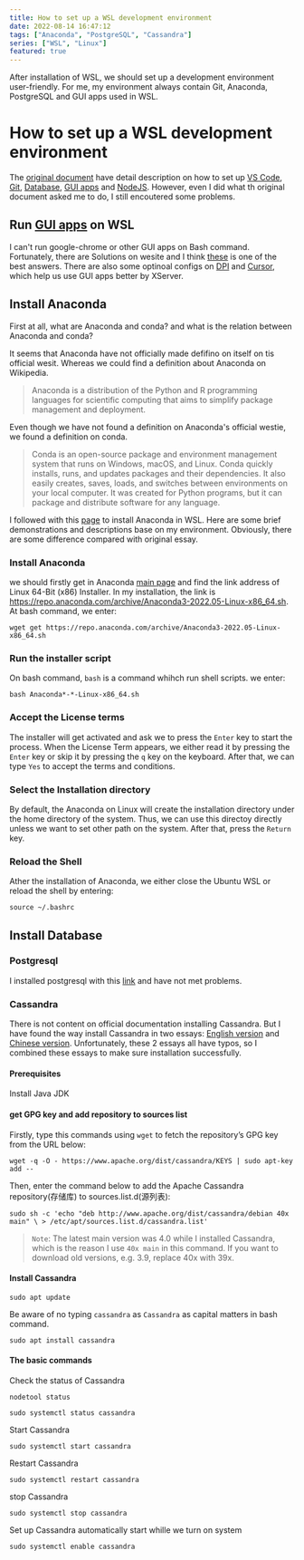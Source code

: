 ```yaml
---
title: How to set up a WSL development environment
date: 2022-08-14 16:47:12
tags: ["Anaconda", "PostgreSQL", "Cassandra"]
series: ["WSL", "Linux"]
featured: true
---
```


After installation of WSL, we should set up a development environment user-friendly. For me, my environment always contain Git, Anaconda, PostgreSQL and GUI apps used in WSL.

<!--more-->
# How to set up a WSL development environment

The [original document](https://learn.microsoft.com/en-us/windows/wsl/setup/environment) have detail description on how to set up [VS Code](https://learn.microsoft.com/en-us/windows/wsl/tutorials/wsl-vscode), [Git](https://learn.microsoft.com/en-us/windows/wsl/tutorials/wsl-git), [Database](https://learn.microsoft.com/en-us/windows/wsl/tutorials/wsl-database), [GUI apps](https://learn.microsoft.com/en-us/windows/wsl/tutorials/gui-apps) and [NodeJS](https://learn.microsoft.com/en-us/windows/dev-environment/javascript/nodejs-on-wsl). However, even I did what th original document asked me to do, I still encoutered some problems.

## Run [GUI apps](https://learn.microsoft.com/en-us/windows/wsl/tutorials/gui-apps) on WSL

I can't run google-chrome or other GUI apps on Bash command. Fortunately, there are Solutions on wesite and I think [these](ishttps://stackoverflow.com/a/66645230) is one of the best answers. There are also some optinoal configs on [DPI](https://super-unix.com/superuser/blurry-fonts-on-using-windows-default-scaling-with-wsl-gui-applications-hidpi/) and [Cursor](https://superuser.com/a/1372052), which help us use GUI apps better by XServer.

## Install Anaconda
First at all, what are Anaconda and conda? and what is the relation between Anaconda and conda?

It seems that Anaconda have not officially made defifino on itself on tis official wesit. Whereas we could find a definition about Anaconda on Wikipedia. 
> Anaconda is a distribution of the Python and R programming languages for scientific computing that aims to simplify package management and deployment.

Even though we have not found a definition on Anaconda's official westie, we found a definition on conda. 
> Conda is an open-source package and environment management system that runs on Windows, macOS, and Linux. Conda quickly installs, runs, and updates packages and their dependencies. It also easily creates, saves, loads, and switches between environments on your local computer. It was created for Python programs, but it can package and distribute software for any language.

I followed with this [page](https://www.how2shout.com/how-to/install-anaconda-wsl-windows-10-ubuntu-linux-app.html) to install Anaconda in WSL. Here are some brief demonstrations and descriptions base on my environment. Obviously, there are some difference compared with original essay.

### Install Anaconda
we should firstly get in Anaconda [main page](https://www.anaconda.com/products/distribution) and find the link address of Linux 64-Bit (x86) Installer. In my installation, the link is https://repo.anaconda.com/archive/Anaconda3-2022.05-Linux-x86_64.sh. At bash command, we enter:
```
wget get https://repo.anaconda.com/archive/Anaconda3-2022.05-Linux-x86_64.sh
```

### Run the installer script
On bash command, `bash` is a command whihch run shell scripts. we enter:
```
bash Anaconda*-*-Linux-x86_64.sh
```

### Accept the License terms
The installer will get activated and ask we to press the `Enter` key to start the process. When the License Term appears, we either read it by pressing the `Enter` key or skip it by pressing the `q` key on the keyboard. After that, we can type `Yes` to accept the terms and conditions.

### Select the Installation directory
By default, the Anaconda on Linux will create the installation directory under the home directory of the system. Thus, we can use this directoy directly unless we want to set other path on the system. After that, press the `Return` key.

### Reload the Shell
Ather the installation of Anaconda, we either close the Ubuntu WSL or reload the shell by entering:
```
source ~/.bashrc
```

## Install Database

### Postgresql
I installed postgresql with this [link](https://learn.microsoft.com/en-us/windows/wsl/tutorials/wsl-database#install-postgresql) and have not met problems.

### Cassandra
There is not content on official documentation installing Cassandra. But I have found the way install Cassandra in two essays: [English version](https://linuxhint.com/install_cassandra_on_ubuntu_20-04/) and [Chinese version](https://www.lsbin.com/9482.html). Unfortunately, these 2 essays all have typos, so I combined these essays to make sure installation successfully.

#### Prerequisites
Install Java JDK

#### get GPG key and add repository to sources list
Firstly, type this commands using `wget` to fetch the repository’s GPG key from the URL below:
```
wget -q -O - https://www.apache.org/dist/cassandra/KEYS | sudo apt-key add --
```

Then, enter the command below to add the Apache Cassandra repository(存储库) to sources.list.d(源列表):
```
sudo sh -c 'echo "deb http://www.apache.org/dist/cassandra/debian 40x main" \ > /etc/apt/sources.list.d/cassandra.list'
```
>`Note`: The latest main version was 4.0 while I installed Cassandra, which is the reason I use `40x main` in this command. If you want to download old versions, e.g. 3.9, replace 40x with 39x.

#### Install Cassandra
```
sudo apt update
```
Be aware of no typing `cassandra` as `Cassandra` as capital matters in bash command.
```
sudo apt install cassandra
```

#### The basic commands
Check the status of Cassandra
```
nodetool status
```
```
sudo systemctl status cassandra
```

Start Cassandra
```
sudo systemctl start cassandra
```

Restart Cassandra
```
sudo systemctl restart cassandra
```

stop Cassandra
```
sudo systemctl stop cassandra
```

Set up Cassandra automatically start whille we turn on system 
```
sudo systemctl enable cassandra
```